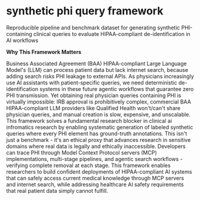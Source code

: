 # synthetic phi query framework
Reproducible pipeline and benchmark dataset for generating synthetic PHI-containing clinical queries to evaluate HIPAA-compliant de-identification in AI workflows

**Why This Framework Matters**

Business Associated Agreement (BAA) HIPAA-compliant Large Language Model's (LLM) can process patient data but lack internet search, because adding search risks PHI leakage to external APIs. As physicians increasingly use AI assistants with patient-specific queries, we need deterministic de-identification systems in these future agentic workflows that guarantee zero PHI transmission. Yet obtaining real physician queries containing PHI is virtually impossible: IRB approval is prohibitively complex, commercial BAA HIPAA-compliant LLM providers like Qualified Health won't/can't share physician queries, and manual creation is slow, expensive, and unscalable. This framework solves a fundamental research blocker in clinical ai infromatics research by enabling systematic generation of labeled synthetic queries where every PHI element has ground-truth annotations. This isn't just a benchmark - it's an ethical proxy that advances research in sensitive domains where real data is legally and ethically inaccessible. Developers can trace PHI through Model Context Protocol servers (MCP) implementations, multi-stage pipelines, and agentic search workflows - verifying complete removal at each stage. This framework enables researchers to build confident deployments of HIPAA-compliant AI systems that can safely access current medical knowledge through MCP servers and internet search, while addressing healthcare AI safety requirements that real patient data simply cannot fulfill.
